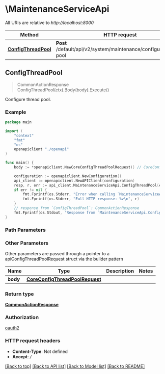 # \MaintenanceServiceApi

All URIs are relative to *http://localhost:8000*

Method | HTTP request | Description
------------- | ------------- | -------------
[**ConfigThreadPool**](MaintenanceServiceApi.md#ConfigThreadPool) | **Post** /default/api/v2/system/maintenance/configure/thread-pool | Configure thread pool.



## ConfigThreadPool

> CommonActionResponse ConfigThreadPool(ctx).Body(body).Execute()

Configure thread pool.

### Example

```go
package main

import (
    "context"
    "fmt"
    "os"
    openapiclient "./openapi"
)

func main() {
    body := *openapiclient.NewCoreConfigThreadPoolRequest() // CoreConfigThreadPoolRequest | 

    configuration := openapiclient.NewConfiguration()
    api_client := openapiclient.NewAPIClient(configuration)
    resp, r, err := api_client.MaintenanceServiceApi.ConfigThreadPool(context.Background()).Body(body).Execute()
    if err != nil {
        fmt.Fprintf(os.Stderr, "Error when calling `MaintenanceServiceApi.ConfigThreadPool``: %v\n", err)
        fmt.Fprintf(os.Stderr, "Full HTTP response: %v\n", r)
    }
    // response from `ConfigThreadPool`: CommonActionResponse
    fmt.Fprintf(os.Stdout, "Response from `MaintenanceServiceApi.ConfigThreadPool`: %v\n", resp)
}
```

### Path Parameters



### Other Parameters

Other parameters are passed through a pointer to a apiConfigThreadPoolRequest struct via the builder pattern


Name | Type | Description  | Notes
------------- | ------------- | ------------- | -------------
 **body** | [**CoreConfigThreadPoolRequest**](CoreConfigThreadPoolRequest.md) |  | 

### Return type

[**CommonActionResponse**](CommonActionResponse.md)

### Authorization

[oauth2](../README.md#oauth2)

### HTTP request headers

- **Content-Type**: Not defined
- **Accept**: */*

[[Back to top]](#) [[Back to API list]](../README.md#documentation-for-api-endpoints)
[[Back to Model list]](../README.md#documentation-for-models)
[[Back to README]](../README.md)

